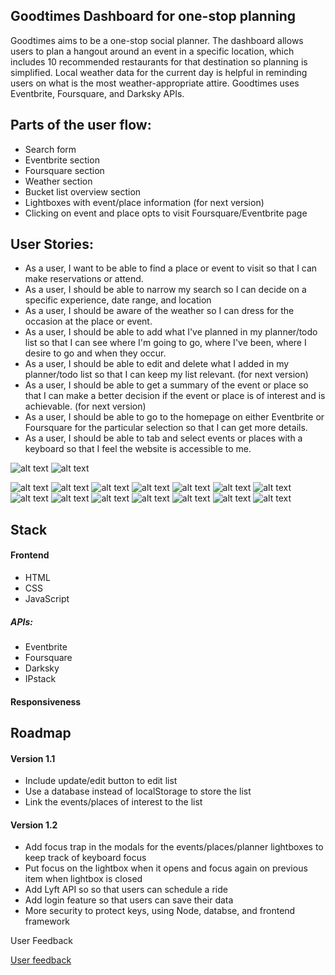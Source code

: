 ## Goodtimes Dashboard for one-stop planning

Goodtimes aims to be a one-stop social planner. The dashboard allows users to plan a hangout around an event in a specific location, which includes 10 recommended restaurants for that destination so planning is simplified. Local weather data for the current day is helpful in reminding users on what is the most weather-appropriate attire. Goodtimes uses Eventbrite, Foursquare, and Darksky APIs.



## Parts of the user flow:

* Search form
* Eventbrite section
* Foursquare section
* Weather section
* Bucket list overview section
* Lightboxes with event/place information (for next version)
* Clicking on event and place opts to visit Foursquare/Eventbrite page

## User Stories:
* As a user, I want to be able to find a place or event to visit so that I can make reservations or attend.
* As a user, I should be able to narrow my search so I can decide on a specific experience, date range, and location
* As a user, I should be aware of the weather so I can dress for the occasion at the place or event.
* As a user, I should be able to add what I've planned in my planner/todo list so that I can see where I'm going to go, where I've been, where I desire to go and when they occur.
* As a user, I should be able to edit and delete what I added in my planner/todo list so that I can keep my list relevant. (for next version)
* As a user, I should be able to get a summary of the event or place so that I can make a better decision if the event or place is of interest and is achievable. (for next version)
* As a user, I should be able to go to the homepage on either Eventbrite or Foursquare for the particular selection so that I can get more details.
* As a user, I should be able to tab and select events or places with a keyboard so that I feel the website is accessible to me.

![alt text](images/userflow.jpg)
![alt text](images/wireframe.jpg)

![alt text](images/screenshot/ss00001.png)
![alt text](images/screenshot/ss00005.png)
![alt text](images/screenshot/ss00006.png)
![alt text](images/screenshot/ss00008.png)
![alt text](images/screenshot/ss00010.png)
![alt text](images/screenshot/ss00011.png)
![alt text](images/screenshot/ss00012.png)
![alt text](images/screenshot/ss00013.png)
![alt text](images/screenshot/ss00014.png)
![alt text](images/screenshot/ss00015.png)
![alt text](images/screenshot/ss00016.png)
![alt text](images/screenshot/ss00017.png)
![alt text](images/screenshot/ss00018.png)
![alt text](images/screenshot/ss00019.png)

## Stack

#### Frontend

* HTML
* CSS
* JavaScript

##### APIs:
* Eventbrite
* Foursquare
* Darksky
* IPstack

#### Responsiveness


## Roadmap

#### Version 1.1
* Include update/edit button to edit list
* Use a database instead of localStorage to store the list
* Link the events/places of interest to the list


#### Version 1.2
* Add focus trap in the modals for the events/places/planner lightboxes to keep track of keyboard focus
* Put focus on the lightbox when it opens and focus again on previous item when lightbox is closed
* Add Lyft API so so that users can schedule a ride
* Add login feature so that users can save their data
* More security to protect keys, using Node, databse, and frontend framework


User Feedback

[User feedback](https://gist.github.com/azureowl/0e64cb70994a0b3ed2c33badea167d8d)